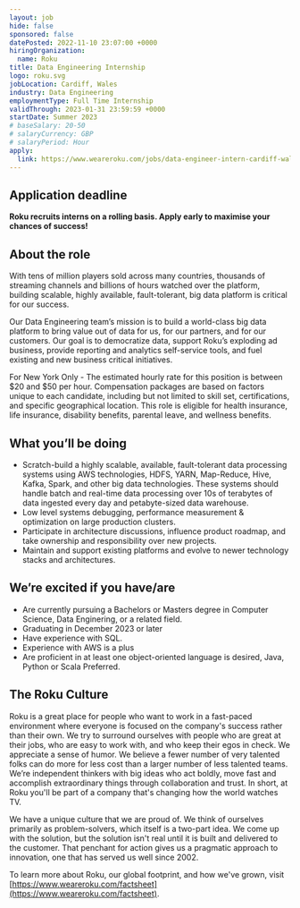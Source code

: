 ```yaml
---
layout: job
hide: false
sponsored: false
datePosted: 2022-11-10 23:07:00 +0000
hiringOrganization:
  name: Roku
title: Data Engineering Internship
logo: roku.svg
jobLocation: Cardiff, Wales
industry: Data Engineering
employmentType: Full Time Internship
validThrough: 2023-01-31 23:59:59 +0000
startDate: Summer 2023
# baseSalary: 20-50
# salaryCurrency: GBP
# salaryPeriod: Hour
apply:
  link: https://www.weareroku.com/jobs/data-engineer-intern-cardiff-wales-united-kingdom
---
```


## Application deadline
**Roku recruits interns on a rolling basis. Apply early to maximise your chances of success!**

## About the role 

With tens of million players sold across many countries, thousands of streaming channels and billions of hours watched over the platform, building scalable, highly available, fault-tolerant, big data platform is critical for our success. 

Our Data Engineering team’s mission is to build a world-class big data platform to bring value out of data for us, for our partners, and for our customers. Our goal is to democratize data, support Roku’s exploding ad business, provide reporting and analytics self-service tools, and fuel existing and new business critical initiatives.  

For New York Only - The estimated hourly rate for this position is between $20 and $50 per hour. 
Compensation packages are based on factors unique to each candidate, including but not limited to skill set, certifications, and specific geographical location. 
This role is eligible for health insurance, life insurance, disability benefits, parental leave, and wellness benefits. 

## What you’ll be doing 

- Scratch-build a highly scalable, available, fault-tolerant data processing systems using AWS technologies, HDFS, YARN, Map-Reduce, Hive, Kafka, Spark, and other big data technologies. These systems should handle batch and real-time data processing over 10s of terabytes of data ingested every day and petabyte-sized data warehouse. 
- Low level systems debugging, performance measurement & optimization on large production clusters. 
- Participate in architecture discussions, influence product roadmap, and take ownership and responsibility over new projects. 
- Maintain and support existing platforms and evolve to newer technology stacks and architectures. 

## We’re excited if you have/are 
- Are currently pursuing a Bachelors or Masters degree in Computer Science, Data Enginering, or a related field. 
- Graduating in December 2023 or later 
- Have experience with SQL. 
- Experience with AWS is a plus
- Are proficient in at least one object-oriented language is desired, Java, Python or Scala Preferred. 

## The Roku Culture
Roku is a great place for people who want to work in a fast-paced environment where everyone is focused on the company's success rather than their own. We try to surround ourselves with people who are great at their jobs, who are easy to work with, and who keep their egos in check. We appreciate a sense of humor. We believe a fewer number of very talented folks can do more for less cost than a larger number of less talented teams. We’re independent thinkers with big ideas who act boldly, move fast and accomplish extraordinary things through collaboration and trust. In short, at Roku you'll be part of a company that's changing how the world watches TV. 

We have a unique culture that we are proud of. We think of ourselves primarily as problem-solvers, which itself is a two-part idea. We come up with the solution, but the solution isn't real until it is built and delivered to the customer. That penchant for action gives us a pragmatic approach to innovation, one that has served us well since 2002. 

To learn more about Roku, our global footprint, and how we've grown, visit [https://www.weareroku.com/factsheet](https://www.weareroku.com/factsheet).